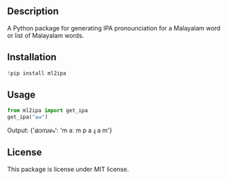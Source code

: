 ## Description
A Python package for generating IPA pronounciation for a Malayalam word or list of Malayalam words.

## Installation
```python
!pip install ml2ipa
```

## Usage
```python
from ml2ipa import get_ipa
get_ipa("മഴ")
```
Output: {'മാമ്പഴം': 'm aː m p a ɻ a m'}

## License
This package is license under MIT license. 
